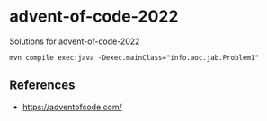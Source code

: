 # advent-of-code-2022

Solutions for advent-of-code-2022

```
mvn compile exec:java -Dexec.mainClass="info.aoc.jab.Problem1"
```

## References

- https://adventofcode.com/
